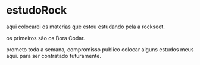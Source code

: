 # estudoRock


aqui colocarei os materias que estou estudando pela a rockseet.

os primeiros são os Bora Codar.

prometo toda a semana, compromisso publico colocar alguns estudos meus aqui. para ser contratado futuramente. 
